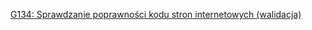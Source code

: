 [G134: Sprawdzanie poprawności kodu stron internetowych (walidacja)](https://www.w3.org/WAI/WCAG22/Techniques/general/G134)
